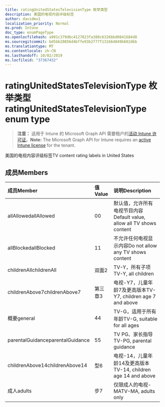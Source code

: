 ```yaml
---
title: ratingUnitedStatesTelevisionType 枚举类型
description: 美国的电视内容评级标签
author: davidmu1
localization_priority: Normal
ms.prod: Intune
doc_type: enumPageType
ms.openlocfilehash: a901c379d6c4127823fa380c6326bbd0841684d8
ms.sourcegitcommit: bd5bb20856d4bffe93b2f77f131664849b602dbb
ms.translationtype: MT
ms.contentlocale: zh-CN
ms.lasthandoff: 10/02/2019
ms.locfileid: "37367432"
---
```

# <a name="ratingunitedstatestelevisiontype-enum-type"></a><span data-ttu-id="20546-103">ratingUnitedStatesTelevisionType 枚举类型</span><span class="sxs-lookup"><span data-stu-id="20546-103">ratingUnitedStatesTelevisionType enum type</span></span>

> <span data-ttu-id="20546-104">**注意：** 适用于 Intune 的 Microsoft Graph API 需要租户的[活动 Intune 许可证](https://go.microsoft.com/fwlink/?linkid=839381)。</span><span class="sxs-lookup"><span data-stu-id="20546-104">**Note:** The Microsoft Graph API for Intune requires an [active Intune license](https://go.microsoft.com/fwlink/?linkid=839381) for the tenant.</span></span>

<span data-ttu-id="20546-105">美国的电视内容评级标签</span><span class="sxs-lookup"><span data-stu-id="20546-105">TV content rating labels in United States</span></span>

## <a name="members"></a><span data-ttu-id="20546-106">成员</span><span class="sxs-lookup"><span data-stu-id="20546-106">Members</span></span>
|<span data-ttu-id="20546-107">成员</span><span class="sxs-lookup"><span data-stu-id="20546-107">Member</span></span>|<span data-ttu-id="20546-108">值</span><span class="sxs-lookup"><span data-stu-id="20546-108">Value</span></span>|<span data-ttu-id="20546-109">说明</span><span class="sxs-lookup"><span data-stu-id="20546-109">Description</span></span>|
|:---|:---|:---|
|<span data-ttu-id="20546-110">allAllowed</span><span class="sxs-lookup"><span data-stu-id="20546-110">allAllowed</span></span>|<span data-ttu-id="20546-111">0</span><span class="sxs-lookup"><span data-stu-id="20546-111">0</span></span>|<span data-ttu-id="20546-112">默认值，允许所有电视节目内容</span><span class="sxs-lookup"><span data-stu-id="20546-112">Default value, allow all TV shows content</span></span>|
|<span data-ttu-id="20546-113">allBlocked</span><span class="sxs-lookup"><span data-stu-id="20546-113">allBlocked</span></span>|<span data-ttu-id="20546-114">1</span><span class="sxs-lookup"><span data-stu-id="20546-114">1</span></span>|<span data-ttu-id="20546-115">不允许任何电视显示内容</span><span class="sxs-lookup"><span data-stu-id="20546-115">Do not allow any TV shows content</span></span>|
|<span data-ttu-id="20546-116">childrenAll</span><span class="sxs-lookup"><span data-stu-id="20546-116">childrenAll</span></span>|<span data-ttu-id="20546-117">双面</span><span class="sxs-lookup"><span data-stu-id="20546-117">2</span></span>|<span data-ttu-id="20546-118">TV-Y，所有子项</span><span class="sxs-lookup"><span data-stu-id="20546-118">TV-Y, all children</span></span>|
|<span data-ttu-id="20546-119">childrenAbove7</span><span class="sxs-lookup"><span data-stu-id="20546-119">childrenAbove7</span></span>|<span data-ttu-id="20546-120">第三章</span><span class="sxs-lookup"><span data-stu-id="20546-120">3</span></span>|<span data-ttu-id="20546-121">电视-Y7，儿童年龄7及更高版本</span><span class="sxs-lookup"><span data-stu-id="20546-121">TV-Y7, children age 7 and above</span></span>|
|<span data-ttu-id="20546-122">概要</span><span class="sxs-lookup"><span data-stu-id="20546-122">general</span></span>|<span data-ttu-id="20546-123">4</span><span class="sxs-lookup"><span data-stu-id="20546-123">4</span></span>|<span data-ttu-id="20546-124">TV-G，适用于所有年龄</span><span class="sxs-lookup"><span data-stu-id="20546-124">TV-G, suitable for all ages</span></span>|
|<span data-ttu-id="20546-125">parentalGuidance</span><span class="sxs-lookup"><span data-stu-id="20546-125">parentalGuidance</span></span>|<span data-ttu-id="20546-126">5</span><span class="sxs-lookup"><span data-stu-id="20546-126">5</span></span>|<span data-ttu-id="20546-127">TV PG、家长指导</span><span class="sxs-lookup"><span data-stu-id="20546-127">TV-PG, parental guidance</span></span>|
|<span data-ttu-id="20546-128">childrenAbove14</span><span class="sxs-lookup"><span data-stu-id="20546-128">childrenAbove14</span></span>|<span data-ttu-id="20546-129">型</span><span class="sxs-lookup"><span data-stu-id="20546-129">6</span></span>|<span data-ttu-id="20546-130">电视-14，儿童年龄14及更高版本</span><span class="sxs-lookup"><span data-stu-id="20546-130">TV-14, children age 14 and above</span></span>|
|<span data-ttu-id="20546-131">成人</span><span class="sxs-lookup"><span data-stu-id="20546-131">adults</span></span>|<span data-ttu-id="20546-132">步</span><span class="sxs-lookup"><span data-stu-id="20546-132">7</span></span>|<span data-ttu-id="20546-133">仅限成人的电视-MA</span><span class="sxs-lookup"><span data-stu-id="20546-133">TV-MA, adults only</span></span>|




